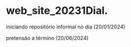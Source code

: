 # web_site_20231Dial.  


iniciando repositório informal no dia (20/01/2024)

pretensão a término (20/06/2024)
